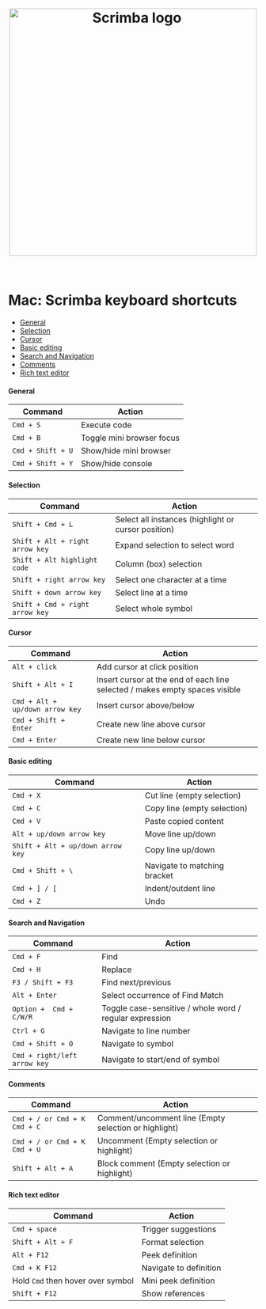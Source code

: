 <h1 align="center">
	<a href="https://scrimba.com/"><img src="https://i.postimg.cc/02tKBTwD/blue.png" width="500" alt="Scrimba logo"></a>
	<br>
<br>
</h1>

# Mac: Scrimba keyboard shortcuts

- [General](#general)
- [Selection](#selection)
- [Cursor](#cursor)
- [Basic editing](#basic)
- [Search and Navigation](#search)
- [Comments](#comments)
- [Rich text editor](#rich-text)



#### <a name="general">General</a>
| Command | Action |
| --- | --- |
| `Cmd + S` | Execute code |
| `Cmd + B` | Toggle mini browser focus |
| `Cmd + Shift + U` | Show/hide mini browser |
| `Cmd + Shift + Y` | Show/hide console|

#### <a name="selection">Selection</a>
| Command | Action |
| --- | --- |
| `Shift + Cmd + L` | Select all instances (highlight or cursor position) |
| `Shift + Alt + right arrow key` | Expand selection to select word |
| `Shift + Alt highlight code` | Column (box) selection |
| `Shift + right arrow key` | Select one character at a time |
| `Shift + down arrow key` | Select line at a time |
| `Shift + Cmd + right arrow key` | Select whole symbol |

#### <a name="cursor">Cursor</a>
| Command | Action |
| --- | --- |
| `Alt + click` | Add cursor at click position |
| `Shift + Alt + I` | Insert cursor at the end of each line selected / makes empty spaces visible |
| `Cmd + Alt + up/down arrow key` | Insert cursor above/below |
| `Cmd + Shift + Enter` | Create new line above cursor |
| `Cmd + Enter` | Create new line below cursor |

#### <a name="basic">Basic editing</a>
| Command | Action |
| --- | --- |
| `Cmd + X` | Cut line (empty selection) |
| `Cmd + C` | Copy line (empty selection) |
| `Cmd + V` | Paste copied content |
| `Alt + up/down arrow key` | Move line up/down |
| `Shift + Alt + up/down arrow key` | Copy line up/down |
| `Cmd + Shift + \` | Navigate to matching bracket |
| `Cmd + ] / [` | Indent/outdent line |
| `Cmd + Z` | Undo |

#### <a name="search">Search and Navigation</a>
| Command | Action |
| --- | --- |
| `Cmd + F` | Find |
| `Cmd + H` | Replace |
| `F3 / Shift + F3` | Find next/previous |
| `Alt + Enter` | Select occurrence of Find Match|
| `Option +  Cmd + C/W/R` | Toggle case-sensitive / whole word / regular expression |
| `Ctrl + G` | Navigate to line number |
| `Cmd + Shift + O` | Navigate to symbol |
| `Cmd + right/left arrow key` | Navigate to start/end of symbol |

#### <a name="comments">Comments</a>
| Command | Action |
| --- | --- |
| `Cmd + / or Cmd + K Cmd + C` | Comment/uncomment line (Empty selection or highlight) |
| `Cmd + / or Cmd + K Cmd + U` | Uncomment (Empty selection or highlight) |
| `Shift + Alt + A` | Block comment (Empty selection or highlight)|

#### <a name="rich-text">Rich text editor</a>
| Command | Action |
| --- | --- |
| `Cmd + space` | Trigger suggestions |
| `Shift + Alt + F`  | Format selection |
| `Alt + F12` | Peek definition |
| `Cmd + K F12` | Navigate to definition |
| Hold `Cmd` then hover over symbol | Mini peek definition |
| `Shift + F12` | Show references |
